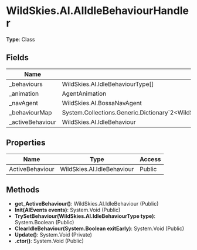 ﻿# WildSkies.AI.AIIdleBehaviourHandler

**Type**: Class

## Fields

| Name | Type | Access |
|------|------|--------|
| _behaviours | WildSkies.AI.IdleBehaviourType[] | Private |
| _animation | AgentAnimation | Private |
| _navAgent | WildSkies.AI.BossaNavAgent | Private |
| _behaviourMap | System.Collections.Generic.Dictionary`2<WildSkies.AI.IdleBehaviourType,WildSkies.AI.IdleBehaviour> | Private |
| _activeBehaviour | WildSkies.AI.IdleBehaviour | Private |

## Properties

| Name | Type | Access |
|------|------|--------|
| ActiveBehaviour | WildSkies.AI.IdleBehaviour | Public |

## Methods

- **get_ActiveBehaviour()**: WildSkies.AI.IdleBehaviour (Public)
- **Init(AIEvents events)**: System.Void (Public)
- **TrySetBehaviour(WildSkies.AI.IdleBehaviourType type)**: System.Boolean (Public)
- **ClearIdleBehaviour(System.Boolean exitEarly)**: System.Void (Public)
- **Update()**: System.Void (Private)
- **.ctor()**: System.Void (Public)

